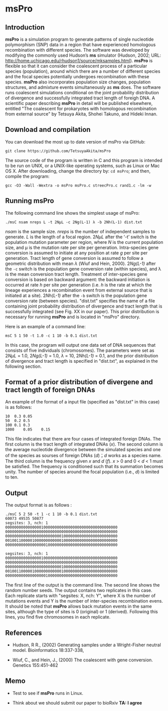 <!--
ctrl + shift + M: show preview
-->
# msPro

## Introduction
**msPro** is a simulation program to generate patterns of single nucleotide polymorphism (SNP) data in a region that have experienced homologous recombination with different species. The software was developed by modifying the commonly used Hudson’s **ms** simulator (Hudson, 2002; URL: http://home.uchicago.edu/rhudson1/source/mksamples.html). **msPro** is flexible so that it can consider the coalescent process of a particular species (population), around which there are a number of different species and the focal species potentially undergoes recombination with these species. **msPro** also incorporates population size changes, population structures, and admixture events simultaneously as **ms** does. The software runs coalescent simulations conditional on the joint probability distribution of divergence and successfully integrated tract length of foreigh DNA. A scientific paper describing **msPro** in detail will be published elsewhere, entitled "The coalescent for prokaryotes with homologous recombination from external source" by Tetsuya Akita, Shohei Takuno, and Hideki Innan.

## Download and compilation
You can download the most up to date version of msPro via GitHub:
```
git clone https://github.com/TetsuyaAkita/msPro
```

The source code of the program is written in C and this program is intended to be run on UNIX, or a UNIX-like operating systems, such as Linux or Mac OS X. After downloading, change the directory by: `cd msPro`; and then, compile the program:
```
gcc -O3 -Wall -Wextra -o msPro msPro.c streecPro.c rand1.c -lm -w
```

## Running msPro
The following command line shows the simplest usage of msPro:
```
./msC nsam nreps L -t 2NμL -c 2Ng(L-1) λ -b 2Nh(L-1) dist.txt
```
*nsam* is the sample size. *nreps* is the number of independent samples to generate. *L* is the length of a focal region. 2*NμL* after the ‘-t’ switch is the population mutation parameter per region, where *N* is the current population size, and μ is the mutation rate per site per generation. Intra-species gene conversion is assumed to initiate at any position at rate *g* per site per generation. Tract length of gene conversion is assumed to follow a geometric distribution with mean *λ* (Wiuf and Hein, 2000). 2*Ng(L-1)* after the `-c` switch is the population gene conversion rate (within species), and λ is the mean conversion tract length. Treatment of inter-species gene conversion is based on backward argument: the backward initiation is occurred at rate *h* per site per generation (i.e. *h* is the rate at which the lineage experiences a recombination event from external source that is initiated at a site). 2*Nh(L-1)* after the `-b` switch is the population gene conversion rate (between species). "dist.txt" specifies the name of a file containing joint probability distribution of divergence and tract length that is successfully integrated (see Fig. XX in our paper). This prior distribution is necessary for running **msPro** and is located in "msPro" directory.

Here is an example of a command line:
```
msC 5 1 50 -t 1.0 -c 1 10 -b 0.1 dist.txt
```
In this case, the program will output one data set of DNA sequences that consists of five individuals (chromosomes). The parameters were set as 2*NμL* = 1.0, 2*Ng(L-1)* = 1.0, *λ* = 10, 2*Nh(L-1)* = 0.1, and the prior distribution of divergence and tract length is specified in "dist.txt", as explained in the following section.

## Format of a prior distribution of divergene and tract length of foreign DNAs
An example of the format of a input file (specified as "dist.txt" in this case) is as follows:
```
10	0.3	0.05
50	0.2	0.5
100	0.1	0.3
1000	0.05	0.15
```

This file indicates that there are four cases of integrated foreign DNAs. The first column is the tract length of integrated DNAs (*x*). The second column is the average nucleotide divergence between the simulated species and one of the species as sourses of foreign DNAs (*d*)；*d* works as a species name. The third column is the frequency given *x* and *d* (*f*). *x* > 0 and 0 < *d* < 1 must be satisfied. The frequency is conditioned such that its summation becomes unity. The number of species around the focal population (i.e., *d*) is limited to ten.  

## Output

The output format is as follows :

```
./msC 5 2 50 -t 1 -c 1 10 -b 0.1 dist.txt
60073 49535 50877
segsites: 3, nch: 1
00000000000000001000000000000000000000000000000000
00000000000000000000000000000000000000000000000000
00000000000000000000000001000000000000000000000000
00100110000010000000000001000000000000000000000000
00000000000000000010000000000000000000000000000000

segsites: 3, nch: 1
00000000000000001000000000000000000000000000000000
00000000000000000000000000000000000000000000000000
00000000000000000000000001000000000000000000000000
00100110000010000000000001000000000000000000000000
00000000000000000010000000000000000000000000000000
```
The first line of the output is the command line. 
The second line shows the random number seeds. 
The output contains two replicates in this case.
Each replicate starts with "segsites: X, nch: Y", where X is the number of mutations events and Y is the number of inter-species recombination evens.
It should be noted that **msPro** allows back mutation events in the same sites, although the type of sites is 0 (original) or 1 (derived).
Following this lines, you find five chromosomes in each replicate.


## References
- Hudson, R R., (2002) Generating samples under a Wright-Fisher neutral model. Bioinformatics 18:337-338,

- Wiuf, C., and Hein, J., (2000) The coalescent with gene conversion. Genetics 155:451-462

## Memo
<!--
- Number of species is limited to ten.

- It's good to add some files of the joint probability distribution of divergence and tract length as examples.

- Test to see if **msPro** runs in Linux.

- Hudson (1990) in Introduction? Or we should cite Hudson (2002) Bioinformatics.  It's better to add the URL to **ms**'s manual.
-->
- Test to see if **msPro** runs in Linux.

- Think about we should submit our paper to bioRxiv **TA: I agree**
